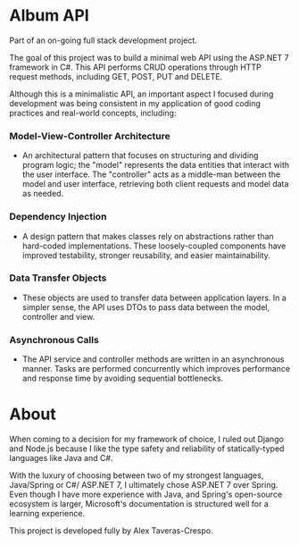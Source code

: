 # Album API

Part of an on-going full stack development project.

The goal of this project was to build a minimal web API using the ASP.NET 7 framework in C#. This API performs CRUD operations through HTTP request methods, including GET, POST, PUT and DELETE. 

Although this is a minimalistic API, an important aspect I focused during development was being consistent in my application of good coding practices and real-world concepts, including: 

### Model-View-Controller Architecture
* An architectural pattern that focuses on structuring and dividing program logic; the "model" represents the data entities that interact with the user interface. The "controller" acts as a middle-man between the model and user interface, retrieving both client requests and model data as needed. 

### Dependency Injection
* A design pattern that makes classes rely on abstractions rather than hard-coded implementations. These loosely-coupled components have improved testability, stronger reusability, and easier maintainability. 

### Data Transfer Objects
* These objects are used to transfer data between application layers. In a simpler sense, the API uses DTOs to pass data between the model, controller and view. 

### Asynchronous Calls
* The API service and controller methods are written in an asynchronous manner. Tasks are performed concurrently which improves performance and response time by avoiding sequential bottlenecks.


# About

When coming to a decision for my framework of choice, I ruled out Django and Node.js because I like the type safety and reliability of statically-typed languages like Java and C#. 

With the luxury of choosing between two of my strongest languages, Java/Spring or C#/ ASP.NET 7, I ultimately chose ASP.NET 7 over Spring. Even though I have more experience with Java, and Spring's open-source ecosystem is larger, Microsoft's documentation is structured well for a learning experience. 

This project is developed fully by Alex Taveras-Crespo.

